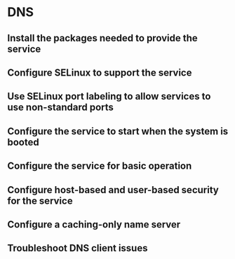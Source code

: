 # DNS

## Install the packages needed to provide the service

## Configure SELinux to support the service

## Use SELinux port labeling to allow services to use non-standard ports

## Configure the service to start when the system is booted

## Configure the service for basic operation

## Configure host-based and user-based security for the service

## Configure a caching-only name server

## Troubleshoot DNS client issues
